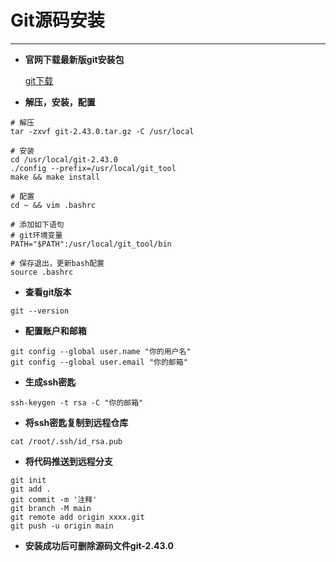 # Git源码安装
---
  
- **官网下载最新版git安装包**

&nbsp;&nbsp;&nbsp;&nbsp;&nbsp;&nbsp;[git下载](https://mirrors.edge.kernel.org/pub/software/scm/git/)

- **解压，安装，配置**
```shell
# 解压
tar -zxvf git-2.43.0.tar.gz -C /usr/local

# 安装
cd /usr/local/git-2.43.0
./config --prefix=/usr/local/git_tool
make && make install

# 配置
cd ~ && vim .bashrc

# 添加如下语句
# git环境变量
PATH="$PATH":/usr/local/git_tool/bin

# 保存退出，更新bash配置
source .bashrc
```

- **查看git版本**
```shell
git --version
```

- **配置账户和邮箱**
```shell
git config --global user.name "你的用户名"
git config --global user.email "你的邮箱"
```

- **生成ssh密匙**
```shell
ssh-keygen -t rsa -C "你的邮箱"
```

- **将ssh密匙复制到远程仓库**
```shell
cat /root/.ssh/id_rsa.pub
```

- **将代码推送到远程分支**
```shell
git init
git add .
git commit -m '注释'
git branch -M main
git remote add origin xxxx.git
git push -u origin main
```

- **安装成功后可删除源码文件git-2.43.0**